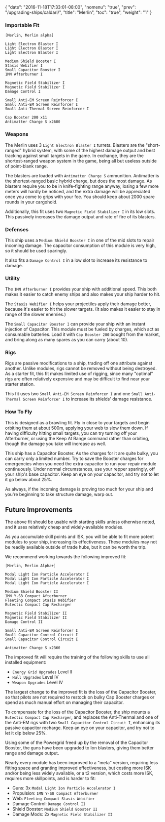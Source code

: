{
  "date": "2016-11-18T17:33:01-08:00",
  "nomenu": "true",
  "prev": "/upgrading-ships/caldari/",
  "title": "Merlin",
  "toc": "true",
  "weight": "1"
}

### Importable Fit
    [Merlin, Merlin alpha]

    Light Electron Blaster I
    Light Electron Blaster I
    Light Electron Blaster I

    Medium Shield Booster I
    Stasis Webifier I
    Small Capacitor Booster I
    1MN Afterburner I

    Magnetic Field Stabilizer I
    Magnetic Field Stabilizer I
    Damage Control I

    Small Anti-EM Screen Reinforcer I
    Small Anti-EM Screen Reinforcer I
    Small Anti-Thermal Screen Reinforcer I

    Cap Booster 200 x11
    Antimatter Charge S x2600

### Weapons

The Merlin uses 3 `Light Electron Blaster I` turrets.
Blasters are the "short-ranged" hybrid system, with some of the highest damage output 
and best tracking against small targets in the game.  In exchange, they are the shortest-ranged
weapon system in the game, being all but useless outside of point-blank range.

The blasters are loaded with `Antimatter Charge S` ammunition.
Antimatter is the shortest-ranged basic hybrid charge, but does the most damage.
As blasters require you to be in knife-fighting range anyway,
losing a few more meters will hardly be noticed,
and the extra damage will be appreciated once you come to grips with your foe.
You should keep about 2000 spare rounds in your cargohold.

Additionally, this fit uses two `Magnetic Field Stabilizer I` in its low slots.
This passively increases the damage output and rate of fire of its blasters.

### Defenses

This ship uses a `Medium Shield Booster I` in one of the mid slots to repair incoming damage.
The capacitor consumption of this module is very high, so it should be used sparingly.

It also fits a `Damage Control I` in a low slot to increase its resistance to damage.

### Utility

The `1MN Afterburner I` provides your ship with additional speed. This both makes it easier to
catch enemy ships and also makes your ship harder to hit.

The `Stasis Webifier I` helps your projectiles apply their damage better, because it's easier to hit
the slower targets. (It also makes it easier to stay in range of the slower enemies.)

The `Small Capacitor Booster I` can provide your ship with an instant injection of Capacitor.
This module must be fueled by charges, which act as consumable batteries.  Load it with 
`Cap Booster 200` bought from the market, and bring along as many spares as you can carry (about 10).

### Rigs

Rigs are passive modifications to a ship, trading off one attribute against another.
Unlike modules, rigs cannot be removed without being destroyed. 
As a starter fit, this fit makes limited use of rigging, since many "optimal" rigs
are often relatively expensive and may be difficult to find near your starter station.

This fit uses two `Small Anti-EM Screen Reinforcer I` and one `Small Anti-Thermal Screen Reinforcer I`
to increase its shields' damage resistance.

### How To Fly

This is designed as a brawling fit.  Fly in close to your targets
and begin orbiting them at about 500m, applying your web to slow them down.
If having difficulty hitting small targets, you can try turning off your Afterburner,
or using the Keep At Range command rather than orbiting, though the damage you take will increase as well.

This ship has a Capacitor Booster.  As the charges for it are quite bulky,
you can carry only a limited number.  Try to save the Booster charges for emergencies
when you need the extra capacitor to run your repair module continuously. 
Under normal circumstances, use your repper sparingly, off your ship's base capacitor.
Keep an eye on your capacitor, and try not to let it go below about 25%.

As always, if the incoming damage is proving too much for your ship
and you're beginning to take structure damage, warp out.

## Future Improvements

The above fit should be usable with starting skills unless otherwise noted,
and it uses relatively cheap and widely-available modules.  

As you accumulate skill points and ISK, you will be able to fit more potent
modules to your ship, increasing its effectiveness.  These modules may not be
readily available outside of trade hubs, but it can be worth the trip.

We recommend working towards the following improved fit:

    [Merlin, Merlin Alpha+]

    Modal Light Ion Particle Accelerator I
    Modal Light Ion Particle Accelerator I
    Modal Light Ion Particle Accelerator I

    Medium Shield Booster II
    1MN Y-S8 Compact Afterburner
    Fleeting Compact Stasis Webifier
    Eutectic Compact Cap Recharger

    Magnetic Field Stabilizer II
    Magnetic Field Stabilizer II
    Damage Control II

    Small Anti-EM Screen Reinforcer I
    Small Capacitor Control Circuit I
    Small Capacitor Control Circuit I

    Antimatter Charge S x2360

The improved fit will require the training of the following skills to use all installed equipment:

* `Energy Grid Upgrades` Level II
* `Hull Upgrades` Level IV
* `Weapon Upgrades` Level IV

The largest change to the improved fit is the loss of the Capacitor Booster,
so that pilots are not required to restock on bulky Cap Booster charges or spend
as much manual effort on managing their capacitor.

To compensate for the loss of the Capacitor Booster, the ship mounts a `Eutectic Compact Cap Recharger`,
and replaces the Anti-Thermal and one of the Anti-EM rigs with two `Small Capacitor Control Circuit I`, enhancing its passive capacitor recharge.  Keep an eye on your capacitor, and try
not to let it dip below 25%.

Using some of the Powergrid freed up by the removal of the Capacitor Booster,
the guns have been upgraded to Ion blasters, giving them better range and damage output.

Nearly every module has been improved to a "meta" version, requiring less fitting space
and granting improved effectiveness, but costing more ISK and/or being less widely available,
or a t2 version, which costs more ISK, requires more skillpoints, and is harder to fit:

 * Guns: 3x `Modal Light Ion Particle Accelerator I`
 * Propulsion: `1MN Y-S8 Compact Afterburner`
 * Web: `Fleeting Compact Stasis Webifier`
 * Damage Control: `Damage Control II`
 * Shield Booster: `Medium Shield Booster II`
 * Damage Mods: 2x `Magnetic Field Stabilizer II`
